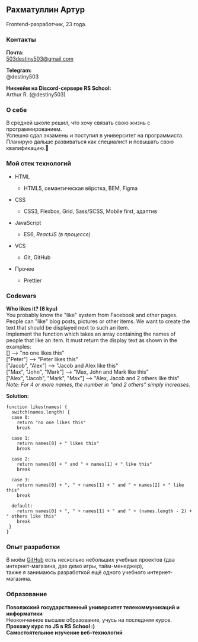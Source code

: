 ## Рахматуллин Артур
Frontend-разработчик, 23 года.

### Контакты

**Почта:**  
503destiny503@gmail.com

**Telegram:**  
@destiny503

**Никнейм на Discord-сервере RS School:**  
Arthur R. (@destiny503)  

### О себе

В средней школе решил, что хочу связать свою жизнь с программированием.  
Успешно сдал экзамены и поступил в университет на программиста.  
Планирую дальше развиваться как специалист и повышать свою квалификацию.🚀

### Мой стек технологий

* HTML
    + HTML5, семантическая вёрстка, BEM, Figma

* CSS
    + CSS3, Flexbox, Grid, Sass/SCSS, Mobile first, адаптив

* JavaScript
    + ES6, *ReactJS (в процессе)*

* VCS
    + Git, GitHub

* Прочее
    + Prettier

### Codewars

**Who likes it? (6 kyu)**  
You probably know the "like" system from Facebook and other pages. People can "like" blog posts, pictures or other items. We want to create the text that should be displayed next to such an item.  
Implement the function which takes an array containing the names of people that like an item. It must return the display text as shown in the examples:  
[]                                -->  "no one likes this"  
["Peter"]                         -->  "Peter likes this"  
["Jacob", "Alex"]                 -->  "Jacob and Alex like this"  
["Max", "John", "Mark"]           -->  "Max, John and Mark like this"  
["Alex", "Jacob", "Mark", "Max"]  -->  "Alex, Jacob and 2 others like this"  
*Note: For 4 or more names, the number in "and 2 others" simply increases.*

**Solution:**
```
function likes(names) {
  switch(names.length) {
  case 0:
    return "no one likes this"
    break

  case 1:
    return names[0] + " likes this"
    break

  case 2:
    return names[0] + " and " + names[1] + " like this"
    break

  case 3:
    return names[0] + ", " + names[1] + " and " + names[2] + " like this"
    break

  default:
    return names[0] + ", " + names[1] + " and " + (names.length - 2) + " others like this"
    break
 }
}
```

### Опыт разработки

В моём [GitHub](https://github.com/destiny503) есть несколько небольших учебных проектов (два интернет-магазина, две демо игры, тайм-менеджер),  
также я занимаюсь разработкой ещё одного учебного интернет-магазина.

### Образование

**Поволжский государственный университет телекоммуникаций и информатики**  
Неоконченное высшее образование, учусь на последнем курсе.  
**Прохожу курс по JS в RS School :)**  
**Самостоятельное изучение веб-технологий**
